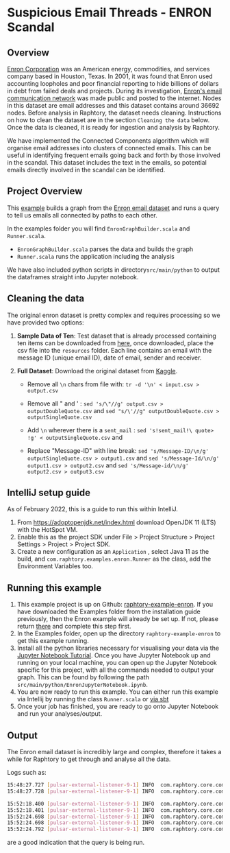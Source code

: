 # Suspicious Email Threads - ENRON Scandal

## Overview
[Enron Corporation](https://en.wikipedia.org/wiki/Enron) was an American energy, commodities, and services company based in Houston, Texas. In 2001, it was found that Enron used accounting loopholes and poor financial reporting to hide billions of dollars in debt from failed deals and projects. During its investigation, [Enron's email communication network](https://snap.stanford.edu/data/email-Enron.html) was made public and posted to the internet. Nodes in this dataset are email addresses and this dataset contains around 36692 nodes. Before analysis in Raphtory, the dataset needs cleaning. Instructions on how to clean the dataset are in the section `Cleaning the data` below. Once the data is cleaned, it is ready for ingestion and analysis by Raphtory. 

We have implemented the Connected Components algorithm which will organise email addresses into clusters of connected emails. This can be useful in identifying frequent emails going back and forth by those involved in the scandal. This dataset includes the text in the emails, so potential emails directly involved in the scandal can be identified.

## Project Overview

This [example](https://github.com/Raphtory/Examples/tree/0.5.0/raphtory-example-enron) builds a graph from the [Enron email dataset](https://www.kaggle.com/wcukierski/enron-email-dataset) and runs a query to tell us emails all connected by paths to each other.

In the examples folder you will find `EnronGraphBuilder.scala` and `Runner.scala`.

* `EnronGraphBuilder.scala` parses the data and builds the graph
* `Runner.scala` runs the application including the analysis

We have also included python scripts in directory`src/main/python` to output the dataframes straight into Jupyter notebook.

## Cleaning the data

The original enron dataset is pretty complex and requires processing so we have provided two options:

1) **Sample Data of Ten**: Test dataset that is already processed containing ten items can be downloaded from [here](https://github.com/Raphtory/Data/blob/main/email_test.csv), once downloaded, place the csv file into the `resources` folder. Each line contains an email with the message ID (unique email ID), date of email, sender and receiver.

2) **Full Dataset**: Download the original dataset from [Kaggle](https://www.kaggle.com/wcukierski/enron-email-dataset).
    * Remove all `\n` chars from file with:  `tr -d '\n' < input.csv > output.csv` 
    * Remove all " and ' : `sed 's/\"//g' output.csv > outputDoubleQuote.csv` and `sed "s/\'//g" outputDoubleQuote.csv > outputSingleQuote.csv`
    * Add `\n` wherever there is a `sent_mail` : 
    `sed 's!sent_mail!\
quote> !g' < outputSingleQuote.csv`
and

    * Replace "Message-ID" with line break: `sed 's/Message-ID/\n/g' outputSingleQuote.csv > output1.csv` and `sed 's/Message-Id/\n/g' output1.csv > output2.csv` and `sed 's/Message-id/\n/g' output2.csv > output3.csv` 

## IntelliJ setup guide

As of February 2022, this is a guide to run this within IntelliJ.

1. From https://adoptopenjdk.net/index.html download OpenJDK 11 (LTS) with the HotSpot VM.
2. Enable this as the project SDK under File > Project Structure > Project Settings > Project > Project SDK.
3. Create a new configuration as an `Application` , select Java 11 as the build, and `com.raphtory.examples.enron.Runner` as the class, add the Environment Variables too.

## Running this example

1. This example project is up on Github: [raphtory-example-enron](https://github.com/Raphtory/Examples/tree/0.5.0/raphtory-example-enron). If you have downloaded the Examples folder from the installation guide previously, then the Enron example will already be set up. If not, please return [there](../Install/installdependencies.md) and complete this step first. 
2. In the Examples folder, open up the directory `raphtory-example-enron` to get this example running.
3. Install all the python libraries necessary for visualising your data via the [Jupyter Notebook Tutorial](../PythonClient/tutorial_pulsar.md). Once you have Jupyter Notebook up and running on your local machine, you can open up the Jupyter Notebook specific for this project, with all the commands needed to output your graph. This can be found by following the path `src/main/python/EnronJupyterNotebook.ipynb`.
4. You are now ready to run this example. You can either run this example via Intellij by running the class `Runner.scala` or [via sbt](../Install/installdependencies.md#running-raphtory-via-sbt)
5. Once your job has finished, you are ready to go onto Jupyter Notebook and run your analyses/output.

## Output

The Enron email dataset is incredibly large and complex, therefore it takes a while for Raphtory to get through and analyse all the data.

Logs such as: 
```bash
15:48:27.727 [pulsar-external-listener-9-1] INFO  com.raphtory.core.components.querytracker.QueryProgressTracker - Job 'ConnectedComponents_1646321862675': Perspective '970557940000' finished in 114285 ms.
15:48:27.728 [pulsar-external-listener-9-1] INFO  com.raphtory.core.components.querytracker.QueryProgressTracker - Job ConnectedComponents_1646321862675: Running query, processed 8 perspectives.
```
```bash
15:52:18.400 [pulsar-external-listener-9-1] INFO  com.raphtory.core.components.querytracker.QueryProgressTracker - Job 'ConnectedComponents_1646321862675': Perspective '989557940000' finished in 6593 ms.
15:52:18.401 [pulsar-external-listener-9-1] INFO  com.raphtory.core.components.querytracker.QueryProgressTracker - Job ConnectedComponents_1646321862675: Running query, processed 27 perspectives.
15:52:24.698 [pulsar-external-listener-9-1] INFO  com.raphtory.core.components.querytracker.QueryProgressTracker - Job 'ConnectedComponents_1646321862675': Perspective '989858340000' finished in 6298 ms.
15:52:24.698 [pulsar-external-listener-9-1] INFO  com.raphtory.core.components.querytracker.QueryProgressTracker - Job ConnectedComponents_1646321862675: Running query, processed 28 perspectives.
15:52:24.792 [pulsar-external-listener-9-1] INFO  com.raphtory.core.components.querytracker.QueryProgressTracker - Job ConnectedComponents_1646321862675: Query completed with 28 perspectives and finished in 881069 ms.
```
are a good indication that the query is being run.